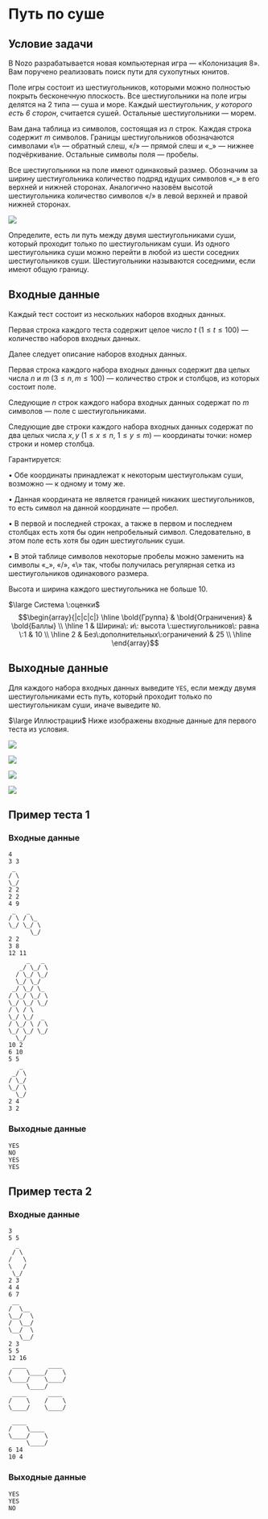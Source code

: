 # Путь по суше

## Условие задачи

В Nozo разрабатывается новая компьютерная игра — «Колонизация 8». Вам поручено реализовать поиск пути для сухопутных юнитов.

Поле игры состоит из шестиугольников, которыми можно полностью покрыть бесконечную плоскость. Все шестиугольники на поле игры делятся на 2 типа — суша и море. Каждый шестиугольник, $\textit{у которого есть 6 сторон}$, считается сушей. Остальные шестиугольники — морем.

Вам дана таблица из символов, состоящая из $n$ строк. Каждая строка содержит $m$ символов. Границы шестиугольников обозначаются символами «\» — обратный слеш, «/» — прямой слеш и «_» — нижнее подчёркивание. Остальные символы поля — пробелы.

Все шестиугольники на поле имеют одинаковый размер. Обозначим за ширину шестиугольника количество подряд идущих символов «_» в его верхней и нижней сторонах. Аналогично назовём высотой шестиугольника количество символов «/» в левой верхней и правой нижней сторонах.

![](./hexo-examples.png)

Определите, есть ли путь между двумя шестиугольниками суши, который проходит только по шестиугольникам суши. Из одного шестиугольника суши можно перейти в любой из шести соседних шестиугольников суши. Шестиугольники называются соседними, если имеют общую границу.

## Входные данные

Каждый тест состоит из нескольких наборов входных данных.

Первая строка каждого теста содержит целое число $t$ ($1 \le t \le 100$) — количество наборов входных данных.

Далее следует описание наборов входных данных.

Первая строка каждого набора входных данных содержит два целых числа $n$ и $m$ ($3 \le n, m \le 100$) — количество строк и столбцов, из которых состоит поле.

Следующие $n$ строк каждого набора входных данных содержат по $m$ символов — поле с шестиугольниками.

Следующие две строки каждого набора входных данных содержат по два целых числа $x, y$ ($1 \le x \le n$, $1 \le y \le m$) — координаты точки: номер строки и номер столбца.

Гарантируется:

• Обе координаты принадлежат к некоторым шестиуголькам суши, возможно — к одному и тому же.

• Данная координата не является границей никаких шестиугольников, то есть символ на данной координате — пробел.

• В первой и последней строках,  а также в первом и последнем столбцах есть хотя бы один непробельный символ. Следовательно, в этом поле есть хотя бы один шестиугольник суши.

• В этой таблице символов некоторые пробелы можно заменить на символы «_», «/», «\» так, чтобы получилась регулярная сетка из шестиугольников одинакового размера.

Высота и ширина каждого шестиугольника не больше 10.

$\large Система \:оценки$
$$\begin{array}{|c|c|c|}
\hline
\bold{Группа} & \bold{Ограничения}            & \bold{Баллы} \\ \hline
1               & Ширина\: и\: высота \:шестиугольников\: равна \:1 & 10              \\ \hline
2               & Без\:дополнительных\:ограничений  & 25             \\ \hline
\end{array}$$

## Выходные данные

Для каждого набора входных данных выведите $\texttt{YES}$, если между двумя шестиугольниками есть путь, который проходит только по шестиугольникам суши, иначе выведите $\texttt{NO}$.

$\large Иллюстрации$
    Ниже изображены входные данные для первого теста из условия.

![](./pic_2_1.png)

![](./pic_2_2.png)

![](./pic_2_3.png)

![](./pic_2_4.png)

## Пример теста 1

### Входные данные

```
4
3 3
 _ 
/ \
\_/
2 2
2 2
4 9
 _   _   
/ \ / \_ 
\_/ \_/ \
      \_/
2 2
3 8
12 11
     _   _ 
   _/ \_/ \
  / \_/ \_/
  \_/ \_/  
 _/ \_/ \_ 
/ \_/ \_/ \
\_/ \_/ \_/
/ \ / \    
\_/ \_/  _ 
/ \_/ \ / \
\_/ \_/ \_/
  \_/      
10 2
6 10
5 5
   _ 
 _/ \
/ \_/
\_/ \
  \_/
2 4
3 2

```

### Выходные данные

```
YES
NO
YES
YES

```

## Пример теста 2

### Входные данные

```
3
5 5
  _  
 / \ 
/   \
\   /
 \_/ 
2 3
4 4
6 7
 __    
/  \__ 
\__/  \
/  \__/
\__/  \
   \__/
2 3
5 5
12 16
 ____      ____ 
/    \____/    \
\____/    \____/
     \____/     
 ____      ____ 
/    \    /    \
\____/    \____/
                
 ____           
/    \____      
\____/    \     
     \____/     
6 14
10 4

```

### Выходные данные

```
YES
YES
NO

```